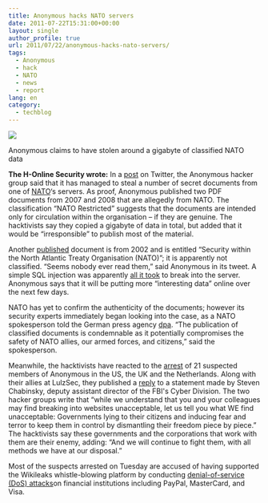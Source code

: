 ```yaml
---
title: Anonymous hacks NATO servers
date: 2011-07-22T15:31:00+00:00
layout: single
author_profile: true
url: 2011/07/22/anonymous-hacks-nato-servers/
tags:
  - Anonymous
  - hack
  - NATO
  - news
  - report
lang: en
category: 
  - techblog
---
```

[![](http://3.bp.blogspot.com/--DFEWXxheRc/TimQLcSCiAI/AAAAAAAAD6s/1nevkKVqfW4/s400/natotw.JPG)](http://3.bp.blogspot.com/--DFEWXxheRc/TimQLcSCiAI/AAAAAAAAD6s/1nevkKVqfW4/s1600/natotw.JPG)

Anonymous claims to have stolen around a gigabyte of classified NATO data

**The H-Online Security wrote:** In a [post](http://twitter.com/#!/AnonymousIRC/status/94013224856453120) on Twitter, the Anonymous hacker group said that it has managed to steal a number of secret documents from one of [NATO](http://www.nato.int/cps/en/natolive/index.htm)‘s servers. As proof, Anonymous published two PDF documents from 2007 and 2008 that are allegedly from NATO. The classification “NATO Restricted” suggests that the documents are intended only for circulation within the organisation – if they are genuine. The hacktivists say they copied a gigabyte of data in total, but added that it would be “irresponsible” to publish most of the material.

Another [published](http://twitter.com/#!/AnonymousIRC/status/94066518366752768) document is from 2002 and is entitled “Security within the North Atlantic Treaty Organisation (NATO)”; it is apparently not classified. “Seems nobody ever read them,” said Anonymous in its tweet. A simple SQL injection was apparently [all it took](http://twitter.com/#!/AnonymousIRC/status/94012787705122816) to break into the server. Anonymous says that it will be putting more “interesting data” online over the next few days.

NATO has yet to confirm the authenticity of the documents; however its security experts immediately began looking into the case, as a NATO spokesperson told the German press agency [dpa](http://www.dpa.de/English.82.0.html). “The publication of classified documents is condemnable as it potentially compromises the safety of NATO allies, our armed forces, and citizens,” said the spokesperson.

Meanwhile, the hacktivists have reacted to the [arrest](http://www.h-online.com/news/item/FBI-arrests-suspected-members-of-Anonymous-1282502.html) of 21 suspected members of Anonymous in the US, the UK and the Netherlands. Along with their allies at LulzSec, they published a [reply](http://pastebin.com/RA15ix7S) to a statement made by Steven Chabinsky, deputy assistant director of the FBI's Cyber Division. The two hacker groups write that “while we understand that you and your colleagues may find breaking into websites unacceptable, let us tell you what WE find unacceptable: Governments lying to their citizens and inducing fear and terror to keep them in control by dismantling their freedom piece by piece.” The hacktivists say these governments and the corporations that work with them are their enemy, adding: “And we will continue to fight them, with all methods we have at our disposal.”

Most of the suspects arrested on Tuesday are accused of having supported the Wikileaks whistle-blowing platform by conducting [denial-of-service (DoS) attacks](http://www.h-online.com/news/item/Operation-Payback-protests-via-mouse-click-1150790.html)on financial institutions including PayPal, MasterCard, and Visa.